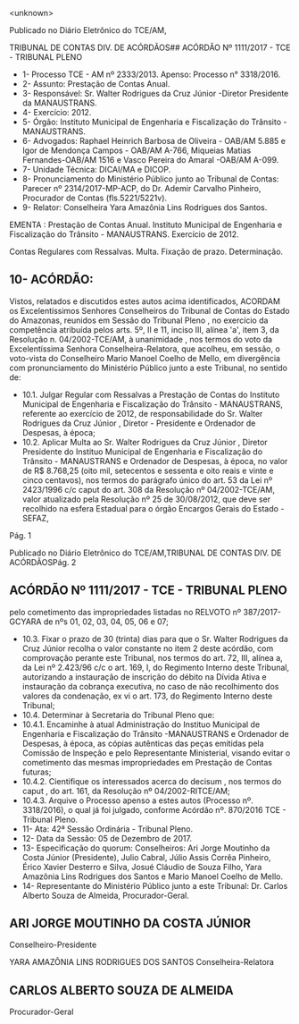 &lt;unknown&gt;

Publicado  no  Diário Eletrônico do TCE/AM,

TRIBUNAL DE CONTAS DIV. DE  ACÓRDÃOS## ACÓRDÃO Nº 1111/2017 - TCE - TRIBUNAL PLENO

- 1- Processo TCE - AM nº 2333/2013. Apenso: Processo n° 3318/2016.
- 2- Assunto: Prestação de Contas Anual.
- 3- Responsável: Sr. Walter Rodrigues da Cruz Júnior -Diretor Presidente da MANAUSTRANS.
- 4- Exercício: 2012.
- 5- Órgão: Instituto Municipal de Engenharia e Fiscalização do Trânsito -MANAUSTRANS.
- 6- Advogados: Raphael  Heinrich  Barbosa  de  Oliveira  -  OAB/AM  5.885  e  Igor  de Mendonça  Campos  -  OAB/AM  A-766,  Miqueias  Matias  Fernandes-OAB/AM  1516  e Vasco Pereira do Amaral -OAB/AM A-099.
- 7- Unidade Técnica: DICAI/MA e DICOP.
- 8- Pronunciamento  do Ministério  Público  junto  ao Tribunal  de Contas: Parecer  nº 2314/2017-MP-ACP, do Dr. Ademir Carvalho Pinheiro, Procurador de Contas (fls.5221/5221v).
- 9- Relator: Conselheira Yara Amazônia Lins Rodrigues dos Santos.

EMENTA : Prestação  de  Contas  Anual. Instituto Municipal de Engenharia e Fiscalização do Trânsito - MANAUSTRANS. Exercício de 2012.

Contas  Regulares  com  Ressalvas.  Multa.  Fixação de prazo. Determinação.

## 10-  ACÓRDÃO:

Vistos, relatados e discutidos estes autos acima identificados, ACORDAM os Excelentíssimos Senhores Conselheiros do Tribunal de Contas do Estado do Amazonas, reunidos em Sessão do Tribunal Pleno , no exercício da competência atribuída pelos arts. 5º, II e 11, inciso III, alínea 'a', item 3, da Resolução n. 04/2002-TCE/AM, à unanimidade , nos termos do voto da Excelentíssima Senhora Conselheira-Relatora,  que acolheu, em sessão, o voto-vista do Conselheiro Mario Manoel Coelho de Mello, em divergência com pronunciamento do Ministério Público junto a este Tribunal, no sentido de:

- 10.1.  Julgar  Regular  com  Ressalvas a  Prestação  de  Contas  do  Instituto Municipal de Engenharia e Fiscalização do Trânsito - MANAUSTRANS, referente  ao  exercício  de  2012,  de  responsabilidade  do Sr.  Walter Rodrigues  da  Cruz  Júnior , Diretor  -  Presidente  e  Ordenador  de Despesas, à época;
- 10.2.  Aplicar  Multa ao Sr.  Walter  Rodrigues  da  Cruz  Júnior , Diretor  Presidente do Instituo Municipal de Engenharia  e  Fiscalização  do Trânsito  -  MANAUSTRANS  e  Ordenador  de  Despesas,  à  época,  no valor de R$ 8.768,25 (oito mil, setecentos e sessenta e oito reais e vinte e cinco centavos), nos termos do parágrafo único do art.  53 da Lei nº 2423/1996 c/c caput do art. 308 da Resolução nº 04/2002-TCE/AM, valor atualizado pela Resolução nº 25 de 30/08/2012, que deve ser recolhido na esfera Estadual para o órgão Encargos Gerais do Estado - SEFAZ,

Pág. 1

Publicado  no  Diário Eletrônico do TCE/AM,TRIBUNAL DE CONTAS DIV. DE  ACÓRDÃOSPág. 2

## ACÓRDÃO Nº 1111/2017 - TCE - TRIBUNAL PLENO

pelo cometimento das impropriedades listadas no RELVOTO  nº 387/2017-GCYARA de nºs 01, 02, 03, 04, 05, 06 e 07;

- 10.3.  Fixar o prazo de 30 (trinta) dias para que o Sr. Walter Rodrigues da Cruz  Júnior  recolha  o  valor  constante  no  item  2  deste  acórdão,  com comprovação perante este Tribunal, nos termos do art. 72, III, alínea a, da Lei nº 2.423/96 c/c o art. 169, I, do Regimento Interno deste Tribunal, autorizando  a  instauração  de  inscrição  do  débito  na  Dívida  Ativa  e instauração  da  cobrança  executiva,  no  caso  de  não  recolhimento  dos valores  da  condenação, ex  vi o  art.  173,  do  Regimento  Interno  deste Tribunal;
- 10.4.  Determinar à Secretaria do Tribunal Pleno que:
- 10.4.1. Encaminhe à atual Administração do Instituo Municipal de Engenharia e Fiscalização do Trânsito -MANAUSTRANS  e Ordenador de Despesas, à época, as cópias autênticas das peças emitidas pela Comissão de Inspeção e pelo Representante Ministerial, visando evitar o cometimento das mesmas impropriedades em Prestação de Contas futuras;
- 10.4.2. Cientifique  os  interessados  acerca  do decisum ,  nos  termos  do caput , do art. 161, da Resolução nº 04/2002-RITCE/AM;
- 10.4.3. Arquive o Processo apenso a estes autos (Processo nº. 3318/2016), o qual já foi julgado, conforme Acórdão nº. 870/2016 TCE - Tribunal Pleno.
- 11-  Ata: 42ª Sessão Ordinária - Tribunal Pleno.
- 12- Data da Sessão: 05 de Dezembro de 2017.
- 13- Especificação  do  quorum: Conselheiros: Ari Jorge Moutinho  da  Costa  Júnior (Presidente), Julio Cabral,  Júlio Assis Corrêa Pinheiro,  Érico Xavier Desterro e Silva, Josué  Cláudio  de  Souza  Filho,  Yara  Amazônia  Lins  Rodrigues  dos  Santos  e  Mario Manoel Coelho de Mello.
- 14-  Representante  do  Ministério  Público  junto  a  este Tribunal: Dr. Carlos  Alberto Souza de Almeida, Procurador-Geral.

## ARI JORGE MOUTINHO DA COSTA JÚNIOR

Conselheiro-Presidente

YARA AMAZÔNIA LINS RODRIGUES DOS SANTOS Conselheira-Relatora

## CARLOS ALBERTO SOUZA DE ALMEIDA

Procurador-Geral
